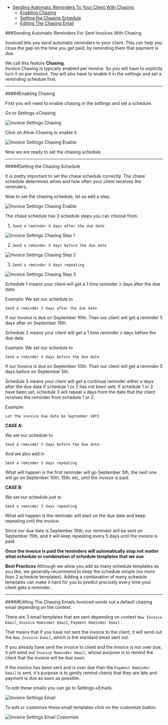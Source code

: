  * [Sending Automatic Reminders To Your Client With Chasing](#invoice-automatic-reminders)
      * [Enabling Chasing](#invoice-chasing-enable)
      * [Setting the Chasing Schedule](#invoice-chasing-schedule)
      * [Editing The Chasing Email](#invoice-chasing-edit-email)


###<a name="invoice-automatic-reminders"></a>Sending Automatic Reminders For Sent Invoices With Chasing

Invoiced lets you send automatic reminders to your client.  This can help you close the gap on the time you get paid, by reminding them that payment is due.

We call this feature **Chasing**.  
Invoice Chasing is typically enabled per invoice.  So you will have to explictly turn it on per invoice.  You will also have to enable it in the settings and set a reminding schedule first.

---
#####<a name="invoice-chasing-enable"></a>Enabling Chasing

First you will need to enable chasing in the settings and set a schedule.

Go to Settings->Chasing

![Invoice Settings Chasing](imgs/invoice-setting-chasing.png)

Click on Allow Chasing to enable it.

![Invoice Settings Chasing Enable](imgs/invoice-setting-chasing-enable.png)

Now we are ready to set the chasing schedule

---
#####<a name="invoice-chasing-schedule"></a>Setting the Chasing Schedule

It is pretty important to set the chase schedule correctly.  The chase schedule determines when and how often your client receives the reminders.

Now to set the chasing schedule, let us add a step.

![Invoice Settings Chasing Enable](imgs/invoice-setting-chasing-add-step.png)

The chase schedule has 3 schedule steps you can choose from.

1. `Send a reminder X days after the due date`

![Invoice Settings Chasing Step 1](imgs/invoice-setting-chasing-step-1.png)

2. `Send a reminder X days before the due date`

![Invoice Settings Chasing Step 2](imgs/invoice-setting-chasing-step-2.png)

3. `Send a reminder X days repeating`

![Invoice Settings Chasing Step 3](imgs/invoice-setting-chasing-step-3.png)

Schedule 1 means your client will get a 1 time reminder x days after the due date.

Example:
We set our schedule to

`Send a reminder 5 days after the due date` 

If our Invoice is due on September 10th.  Than our client will get a reminder 5 days after on September 15th.

Schedule 2 means your client will get a 1 time reminder x days before the due date.

Example:
We set our schedule to

`Send a reminder 5 days before the due date`

If our Invoice is due on September 10th.  Than our client will get a reminder 5 days before on September 5th.

Schedule 3 means your client will get a continual reminder either x days after the due date if schedule 1 or 2 has not been sett.  If schedule 1 or 2 have been set, schedule 3 will repeat x days from the date that the client receives the reminder from schedule 1 or 2.

Example:

`Let the invoice due date be September 10th`

**CASE A:**

We set our schedule to

`Send a reminder 5 days before the due date.`

And we also add in

`Send a reminder 5 days repeating`

What will happen is the first reminder will go September 5th, the next one will go on September 10th, 15th, etc, until the invoice is paid.

**CASE B:**

We set our schedule just to 

`Send a reminder 5 days repeating`

What will happen is the reminder will start on the due date and keep repeating until the invoice.

Since our due date is September 10th, our reminder will be sent on September 15th, and it will keep repeating every 5 days until the invoice is paid.

**Once the invoice is paid the reminders will automatically stop not matter what schedule or combination of schedule templates that we sue**

**Best Practices**
Although we allow you add as many schedule templates as you like, we generally recommend to keep the schedule simple (no more than 2 schedule templates).   Adding a combination of many schedule templates can make it hard for you to predict precisely every time your client gets a reminder. 

---
#####<a name="invoice-chasing-edit-email"></a>Editing The Chasing Emails
Invoiced sends out a default chasing email depending on the context.  

There are 3 email templates that are sent depending on context `New Invoice Email`, `Invoice Reminder Email`, `Payment Reminder Email` .

That means that if you have not sent the invoice to the client, it will send out the `New Invoice Email`, which is the standard email sent out.

If you already have sent the invoice to client and the invoice is not over due, it will send out `Invoice Reminder Email`, whose purpose is to remind the client that the invoice will be due soon.

If the invoice has been sent and is over due than the `Payment Reminder Email` is sent, it's purpose is to gently remind clients that they are late and payment is due as soon as possible.

To edit these emails you can go to Settings->Emails.

![Invoice Settings Email](imgs/invoice-setting-emails.png)

To edit or customize these email templates click on the customize button.

![Invoice Settings Email Customize](imgs/invoice-setting-emails-customize.png)


